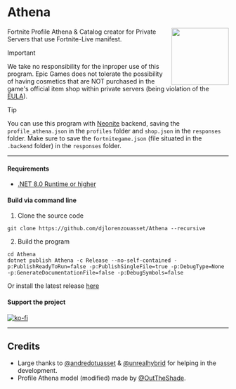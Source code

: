 # Athena
<img src=".github/AthenaLogo.png" height="130" align="right"> 

Fortnite Profile Athena & Catalog creator for Private Servers that use Fortnite-Live manifest.

> [!IMPORTANT]
> We take no responsibility for the inproper use of this program. Epic Games does not tolerate the possibility of having cosmetics that are NOT purchased in the game's official item shop within private servers (being violation of the [EULA](https://store.epicgames.com/en-US/eula)).

> [!TIP]
> You can use this program with [Neonite](https://github.com/HybridFNBR/Neonite) backend, saving the `profile_athena.json` in the `profiles` folder and `shop.json` in the `responses` folder. Make sure to save the `fortnitegame.json` (file situated in the `.backend` folder) in the `responses` folder.

-----------------

#### Requirements

* <a href='https://dotnet.microsoft.com/en-us/download/dotnet/8.0/runtime'>.NET 8.0 Runtime or higher</a>

#### Build via command line

1. Clone the source code
```
git clone https://github.com/djlorenzouasset/Athena --recursive
```

2. Build the program
```
cd Athena
dotnet publish Athena -c Release --no-self-contained -p:PublishReadyToRun=false -p:PublishSingleFile=true -p:DebugType=None -p:GenerateDocumentationFile=false -p:DebugSymbols=false
```

Or install the latest release [here](https://github.com/djlorenzouasset/Athena/releases/latest) 

#### Support the project
[![ko-fi](https://ko-fi.com/img/githubbutton_sm.svg)](https://ko-fi.com/F1F6IB03D)

-----------------

## Credits
- Large thanks to [@andredotuasset](https://twitter.com/andredotuasset) & [@unrealhybrid](https://twitter.com/unrealhybrid) for helping in the development.
- Profile Athena model (modified) made by [@OutTheShade](https://github.com/OutTheShade).
